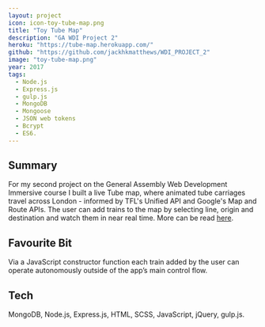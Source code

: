 ```yaml
---
layout: project
icon: icon-toy-tube-map.png
title: "Toy Tube Map"
description: "GA WDI Project 2"
heroku: "https://tube-map.herokuapp.com/"
github: "https://github.com/jackhkmatthews/WDI_PROJECT_2"
image: "toy-tube-map.png"
year: 2017
tags:
  - Node.js
  - Express.js
  - gulp.js
  - MongoDB
  - Mongoose
  - JSON web tokens
  - Bcrypt
  - ES6.
---
```


## Summary

For my second project on the General Assembly Web Development Immersive course I built a live Tube map, where animated tube carriages travel across London - informed by TFL's Unified API and Google's Map and Route APIs. The user can add trains to the map by selecting line, origin and destination and watch them in near real time. More can be read [here](https://github.com/jackhkmatthews/WDI_PROJECT_2).

## Favourite Bit

Via a JavaScript constructor function each train added by the user can operate autonomously outside of the app’s main control flow.

## Tech

MongoDB, Node.js, Express.js, HTML, SCSS, JavaScript, jQuery, gulp.js.

